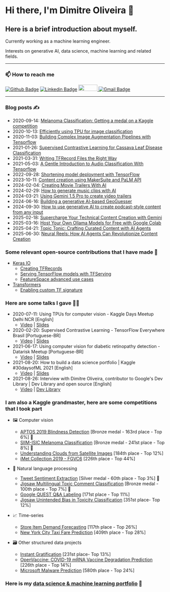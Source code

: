 # Hi there, I'm Dimitre Oliveira 👋

## Here is a brief introduction about myself.

Currently working as a machine learning engineer.

Interests on generative AI, data science, machine learning and related fields.

---

### 📫 How to reach me 
[![Github Badge](https://img.shields.io/badge/-Github-000?style=flat-square&logo=Github&logoColor=white)](https://github.com/dimitreOliveira)
[![Linkedin Badge](https://img.shields.io/badge/-LinkedIn-blue?style=flat-square&logo=Linkedin&logoColor=white)](https://www.linkedin.com/in/dimitre-oliveira-7a1a0113a/)
<a href="https://www.kaggle.com/dimitreoliveira">
  <img src="https://www.dataapplab.com/wp-content/uploads/2017/06/kaggle-logo-gray-300.png" width="60px" height="20px">
</a>
[![Gmail Badge](https://img.shields.io/badge/-Gmail-c14438?style=flat-square&logo=Gmail&logoColor=white)](mailto:dimitreandrew@gmail.com)

---

### Blog posts ✍️
- 2020-09-14: [Melanoma Classification: Getting a medal on a Kaggle competition](https://medium.com/analytics-vidhya/melanoma-classification-getting-a-medal-on-a-kaggle-competition-4e4ebf1a16b9)
- 2020-10-13: [Efficiently using TPU for image classification](https://medium.com/swlh/efficiently-using-tpu-for-image-classification-ed20d2970893)
- 2020-11-03: [Building Complex Image Augmentation Pipelines with Tensorflow](https://pub.towardsai.net/building-complex-image-augmentation-pipelines-with-tensorflow-bed1914278d2)
- 2021-01-26: [Supervised Contrastive Learning for Cassava Leaf Disease Classification](https://pub.towardsai.net/supervised-contrastive-learning-for-cassava-leaf-disease-classification-9dd47779a966)
- 2021-03-31: [Writing TFRecord Files the Right Way](https://pub.towardsai.net/writing-tfrecord-files-the-right-way-7c3cee3d7b12)
- 2021-05-03: [A Gentle Introduction to Audio Classification With Tensorflow](https://pub.towardsai.net/a-gentle-introduction-to-audio-classification-with-tensorflow-c469cb0be6f5)
- 2022-09-28: [Shortening model deployment with TensorFlow](https://towardsdatascience.com/shortening-model-deployment-with-tensorflow-d5a11044d0d)
- 2023-10-11: [Content creation using MakerSuite and PaLM API](https://medium.com/google-developer-experts/content-creation-using-makersuite-and-palm-api-3dfc3a924510)
- 2024-02-04: [Creating Movie Trailers With AI](https://pub.towardsai.net/creating-movie-trailers-with-ai-bb5c3d89f4e3)
- 2024-02-29: [How to generate music clips with AI](https://medium.com/google-developer-experts/how-to-generate-music-clips-with-ai-38571f6d7812)
- 2024-03-21: [Using Gemini 1.5 Pro to create video trailers](https://medium.com/google-developer-experts/using-gemini-1-5-pro-to-create-video-trailers-1fff6fc768c8)
- 2024-06-16: [Building a generative AI-based GeoGuesser](https://medium.com/google-developer-experts/building-a-generative-ai-based-geoguesser-95c0510d153b)
- 2024-09-30: [How to use generative AI to create podcast-style content from any input](https://medium.com/google-developer-experts/how-to-use-generative-ai-to-create-podcast-style-content-from-any-input-d07cbb3b1bc6)
- 2025-02-18: [Supercharge Your Technical Content Creation with Gemini](https://medium.com/google-developer-experts/supercharge-your-technical-content-creation-with-gemini-5311af82d807)
- 2025-03-16: [Host Your Own Ollama Models for Free with Google Colab](https://medium.com/data-science-collective/unleash-the-power-of-ai-host-your-own-ollama-models-for-free-with-google-colab-0aac5f237a9f)
- 2025-04-21: [Topic Tonic: Crafting Curated Content with AI Agents](https://medium.com/data-science-collective/topic-tonic-crafting-curated-content-with-ai-agents-72192e93cc6f)
- 2025-06-30: [Neural Reels: How AI Agents Can Revolutionize Content Creation](https://dimitreoliveira.medium.com/neural-reels-how-ai-agents-can-revolutionize-content-creation-bc224499c93a)


### Some relevant open-source contributions that I have made 🤝
- [Keras IO](https://keras.io/)
  - [Creating TFRecords](https://keras.io/examples/keras_recipes/creating_tfrecords/)
  - [Serving TensorFlow models with TFServing](https://keras.io/examples/keras_recipes/tf_serving/)
  - [FeatureSpace advanced use cases](https://keras.io/examples/structured_data/feature_space_advanced/)
- [Transformers](https://github.com/huggingface/transformers)
  - [Enabling custom TF signature](https://github.com/huggingface/transformers/pull/19249)


### Here are some talks I gave :teacher:
- 2020-07-11: Using TPUs for computer vision - Kaggle Days Meetup Delhi NCR [English]
  - [Video](https://youtu.be/wYeYhlB4KX8) | [Slides](https://docs.google.com/presentation/d/1CeAGc5_0HP6aj1LaZh97i1pRbQ67Ci5JFJxUqhDMwRk/edit?usp=sharing)
- 2020-02-20: Supervised Contrastive Learning - TensorFlow Everywhere Brasil [Portuguese-BR]
  - [Video](https://youtu.be/flo3uno3jgc) | [Slides](https://docs.google.com/presentation/d/1riVGVqPp_g2ZTkib0MRxjKzdCiQ9SR1y1yUk6UanVMo/edit?usp=sharing)
- 2021-06-17: Using computer vision for diabetic retinopathy detection - Datarisk Meetup [Portuguese-BR]
  - [Video](https://youtu.be/ma3kSfWmy3k) | [Slides](https://docs.google.com/presentation/d/1-6r2Iib8wfpTyBhHhw8N4GKRaV3frkwH_RNG0OGcFTI/edit?usp=sharing)
- 2021-08-20: How to build a data science portfolio | Kaggle #30daysofML 2021 [English]
  - [Video](https://youtu.be/bsSlQ5mhdLU) | [Slides](https://docs.google.com/presentation/d/1AMNQqx3f4fiNzN_-qa7ft8TqRjCoN73-hWOAyKh3uvQ/edit?usp=sharing)
- 2021-08-26: Interview with Dimitre Oliveira, contributor to Google's Dev Library | Dev Library and open source [English]
  - [Video](https://youtu.be/5rNbv4Yg5rA) | [Dev Library](https://devlibrary.withgoogle.com/authors/dimitreoliveira)

### I am also a Kaggle grandmaster, here are some competitions that I took part
- :framed_picture: Computer vision
  - [APTOS 2019 Blindness Detection](https://github.com/dimitreOliveira/APTOS2019BlindnessDetection) [Bronze medal - 163rd place - Top 6%] :3rd_place_medal:
  - [SIIM-ISIC Melanoma Classification](https://github.com/dimitreOliveira/melanoma-classification) [Bronze medal - 241st place - Top 8%] :3rd_place_medal:
  - [Understanding Clouds from Satellite Images](https://github.com/dimitreOliveira/UnderstandingCloudsFromSatelliteImages) [184th place - Top 12%]
  - [iMet Collection 2019 - FGVC6](https://github.com/dimitreOliveira/iMet-Collection-2019-FGVC6) [226th place - Top 44%]

- :page_facing_up: Natural language processing
  - [Tweet Sentiment Extraction](https://github.com/dimitreOliveira/Tweet-Sentiment-Extraction) [Silver medal - 60th place - Top 3%] :2nd_place_medal:
  - [Jigsaw Multilingual Toxic Comment Classification](https://github.com/dimitreOliveira/Jigsaw-Multilingual-Toxic-Comment-Classification) [Bronze medal - 100th place - Top 7%] :3rd_place_medal:
  - [Google QUEST Q&A Labeling](https://github.com/dimitreOliveira/Google-QUEST-QA-Labeling) [171st place - Top 11%]
  - [Jigsaw Unintended Bias in Toxicity Classification](https://github.com/dimitreOliveira/Jigsaw-UnintendedBiasInToxicityClassification) [351st place- Top 12%]

- :chart_with_upwards_trend: Time-series
  - [Store Item Demand Forecasting](https://github.com/dimitreOliveira/StoreItemDemand) [117th place - Top 26%]
  - [New York City Taxi Fare Prediction](https://github.com/dimitreOliveira/NewYorkCityTaxiFare) [409th place - Top 28%]
  
- :card_file_box: Other structured data projects
  - [Instant Gratification](https://github.com/dimitreOliveira/InstantGratification) [231st place- Top 13%]
  - [OpenVaccine: COVID-19 mRNA Vaccine Degradation Prediction](https://github.com/dimitreOliveira/COVID-19-Vaccine-Degradation-Prediction) [226th place - Top 14%]
  - [Microsoft Malware Prediction](https://github.com/dimitreOliveira/MicrosoftMalwarePrediction) [580th place - Top 24%]

### Here is my [data science & machine learning portfolio](https://github.com/dimitreOliveira/MachineLearning) :robot:
